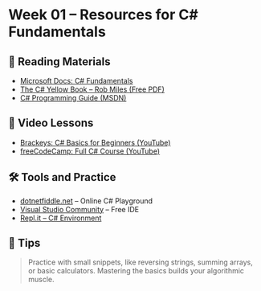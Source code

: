 # Week 01 – Resources for C# Fundamentals

## 📘 Reading Materials
- [Microsoft Docs: C# Fundamentals](https://learn.microsoft.com/en-us/dotnet/csharp/fundamentals/program-structure/)
- [The C# Yellow Book – Rob Miles (Free PDF)](https://www.robmiles.com/c-yellow-book)
- [C# Programming Guide (MSDN)](https://learn.microsoft.com/en-us/dotnet/csharp/programming-guide/concepts)

## 🎥 Video Lessons
- [Brackeys: C# Basics for Beginners (YouTube)](https://www.youtube.com/watch?v=N775KsWQVkw&list=PLPV2KyIb3jR4CtEelGPsmPzlvP7ISPYzR&index=1)
- [freeCodeCamp: Full C# Course (YouTube)](https://www.youtube.com/watch?v=GhQdlIFylQ8)

## 🛠 Tools and Practice
- [dotnetfiddle.net](https://dotnetfiddle.net/) – Online C# Playground
- [Visual Studio Community](https://visualstudio.microsoft.com/vs/community/) – Free IDE
- [Repl.it – C# Environment](https://replit.com/~)

## 🧠 Tips
> Practice with small snippets, like reversing strings, summing arrays, or basic calculators. Mastering the basics builds your algorithmic muscle.
